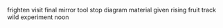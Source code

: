frighten visit final mirror tool stop diagram material given rising fruit track wild experiment noon